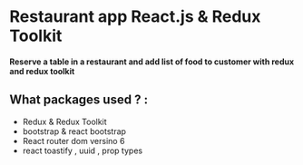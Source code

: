 # Restaurant app React.js & Redux Toolkit
#### Reserve a table in a restaurant and add list of food to customer with redux and redux toolkit

## What packages used ? :
<ul>
  <li> Redux & Redux Toolkit </li> 
  <li> bootstrap & react bootstrap </li>
  <li> React router dom versino 6  </li>
  <li> react toastify , uuid , prop types </li>
</ul>

